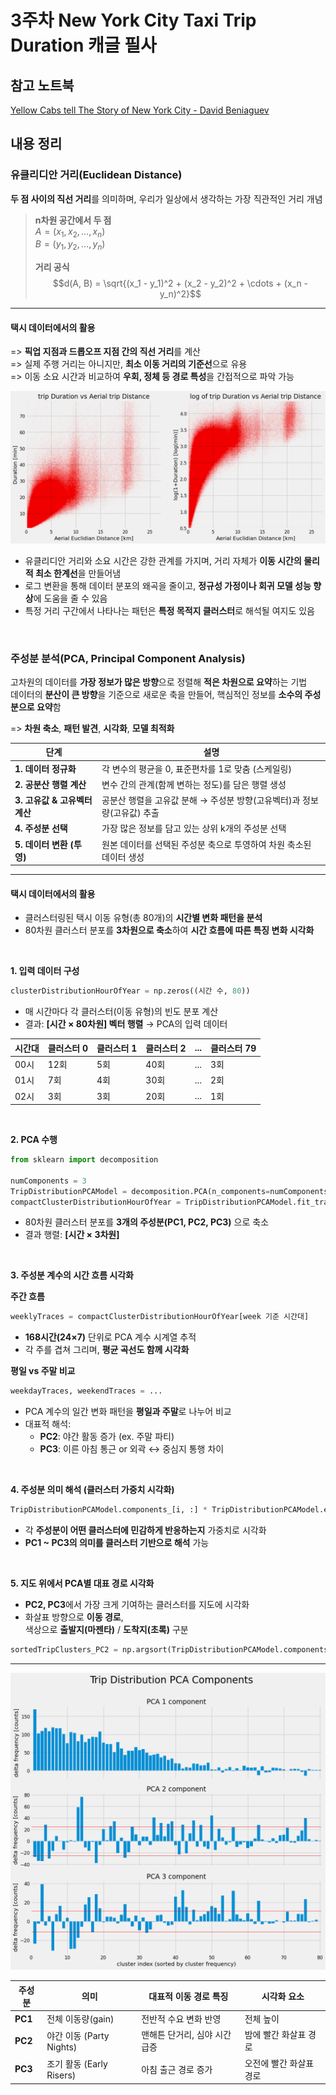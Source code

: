 # 3주차 New York City Taxi Trip Duration 캐글 필사

## 참고 노트북

[Yellow Cabs tell The Story of New York City - David Beniaguev](https://www.kaggle.com/code/selfishgene/yellow-cabs-tell-the-story-of-new-york-city)


## 내용 정리

### 유클리디안 거리(Euclidean Distance)

**두 점 사이의 직선 거리**를 의미하며, 우리가 일상에서 생각하는 가장 직관적인 거리 개념

> **n차원 공간에서 두 점**<br>
> $A = (x_1, x_2, \dots, x_n)$<br>
> $B = (y_1, y_2, \dots, y_n)$
>
> **거리 공식**<br>
> $$d(A, B) = \sqrt{(x_1 - y_1)^2 + (x_2 - y_2)^2 + \cdots + (x_n - y_n)^2}$$

---
#### 택시 데이터에서의 활용

=> **픽업 지점과 드롭오프 지점 간의 직선 거리**를 계산<br>
=> 실제 주행 거리는 아니지만, **최소 이동 거리의 기준선**으로 유용<br>
=> 이동 소요 시간과 비교하여 **우회, 정체 등 경로 특성**을 간접적으로 파악 가능

![스크린샷](../image/screenshot7.png)

- 유클리디안 거리와 소요 시간은 강한 관계를 가지며, 거리 자체가 **이동 시간의 물리적 최소 한계선**을 만들어냄
- 로그 변환을 통해 데이터 분포의 왜곡을 줄이고, **정규성 가정이나 회귀 모델 성능 향상**에 도움을 줄 수 있음
- 특정 거리 구간에서 나타나는 패턴은 **특정 목적지 클러스터**로 해석될 여지도 있음

<br>

### 주성분 분석(PCA, Principal Component Analysis)

고차원의 데이터를 **가장 정보가 많은 방향**으로 정렬해 **적은 차원으로 요약**하는 기법<br>
데이터의 **분산이 큰 방향**을 기준으로 새로운 축을 만들어, 핵심적인 정보를 **소수의 주성분으로 요약**함

=> **차원 축소**, **패턴 발견**, **시각화**, **모델 최적화**

| 단계 | 설명 |
|------|------|
| **1. 데이터 정규화** | 각 변수의 평균을 0, 표준편차를 1로 맞춤 (스케일링) |
| **2. 공분산 행렬 계산** | 변수 간의 관계(함께 변하는 정도)를 담은 행렬 생성 |
| **3. 고유값 & 고유벡터 계산** | 공분산 행렬을 고유값 분해 → 주성분 방향(고유벡터)과 정보량(고유값) 추출 |
| **4. 주성분 선택** | 가장 많은 정보를 담고 있는 상위 k개의 주성분 선택 |
| **5. 데이터 변환 (투영)** | 원본 데이터를 선택된 주성분 축으로 투영하여 차원 축소된 데이터 생성 |

---
#### 택시 데이터에서의 활용

- 클러스터링된 택시 이동 유형(총 80개)의 **시간별 변화 패턴을 분석**
- 80차원 클러스터 분포를 **3차원으로 축소**하여 **시간 흐름에 따른 특징 변화 시각화**

<br>

**1. 입력 데이터 구성**

```python
clusterDistributionHourOfYear = np.zeros((시간 수, 80))
```

- 매 시간마다 각 클러스터(이동 유형)의 빈도 분포 계산  
- 결과: **[시간 × 80차원] 벡터 행렬** → PCA의 입력 데이터

| 시간대 | 클러스터 0 | 클러스터 1 | 클러스터 2 | ... | 클러스터 79 |
|--------|-------------|-------------|-------------|-----|---------------|
| 00시   | 12회        | 5회         | 40회        | ... | 3회            |
| 01시   | 7회         | 4회         | 30회        | ... | 2회            |
| 02시   | 3회         | 3회         | 20회        | ... | 1회            |

<br>

**2. PCA 수행**

```python
from sklearn import decomposition

numComponents = 3
TripDistributionPCAModel = decomposition.PCA(n_components=numComponents, whiten=True, random_state=1)
compactClusterDistributionHourOfYear = TripDistributionPCAModel.fit_transform(clusterDistributionHourOfYear)
```

- 80차원 클러스터 분포를 **3개의 주성분(PC1, PC2, PC3)** 으로 축소  
- 결과 행렬: **[시간 × 3차원]**

<br>

**3. 주성분 계수의 시간 흐름 시각화**

**주간 흐름**

```python
weeklyTraces = compactClusterDistributionHourOfYear[week 기준 시간대]
```

- **168시간(24×7)** 단위로 PCA 계수 시계열 추적  
- 각 주를 겹쳐 그리며, **평균 곡선도 함께 시각화**

**평일 vs 주말 비교**

```python
weekdayTraces, weekendTraces = ...
```

- PCA 계수의 일간 변화 패턴을 **평일과 주말**로 나누어 비교  
- 대표적 해석:
  - **PC2**: 야간 활동 증가 (ex. 주말 파티)
  - **PC3**: 이른 아침 통근 or 외곽 ↔ 중심지 통행 차이

<br>

**4. 주성분 의미 해석 (클러스터 가중치 시각화)**

```python
TripDistributionPCAModel.components_[i, :] * TripDistributionPCAModel.explained_variance_[i]
```

- 각 **주성분이 어떤 클러스터에 민감하게 반응하는지** 가중치로 시각화  
- **PC1 ~ PC3의 의미를 클러스터 기반으로 해석** 가능

<br>

**5. 지도 위에서 PCA별 대표 경로 시각화**

- **PC2, PC3**에서 가장 크게 기여하는 클러스터를 지도에 시각화  
- 화살표 방향으로 **이동 경로**,  
  색상으로 **출발지(마젠타)** / **도착지(초록)** 구분

```python
sortedTripClusters_PC2 = np.argsort(TripDistributionPCAModel.components_[1,:])
```

---
![스크린샷](../image/screenshot8.png)

| 주성분 | 의미                   | 대표적 이동 경로 특징             | 시각화 요소                 |
|--------|------------------------|-----------------------------------|-----------------------------|
| **PC1**    | 전체 이동량(gain)       | 전반적 수요 변화 반영              | 전체 높이                   |
| **PC2**    | 야간 이동 (Party Nights) | 맨해튼 단거리, 심야 시간 급증       | 밤에 빨간 화살표 경로        |
| **PC3**    | 조기 활동 (Early Risers) | 아침 출근 경로 증가                | 오전에 빨간 화살표 경로      |
